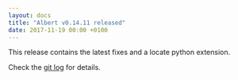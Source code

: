 ```yaml
---
layout: docs
title: "Albert v0.14.11 released"
date: 2017-11-19 00:00 +0100
---
```


This release contains the latest fixes and a locate python extension.

Check the [git log](https://github.com/albertlauncher/albert/commits/v0.14.11) for details.
